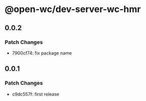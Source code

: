 # @open-wc/dev-server-wc-hmr

## 0.0.2

### Patch Changes

- 7900cf74: fix package name

## 0.0.1

### Patch Changes

- c9dc557f: first release
